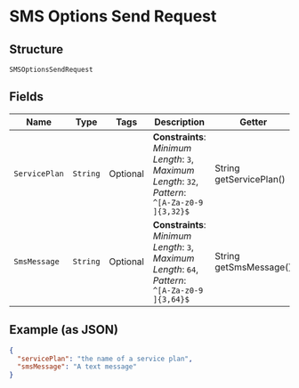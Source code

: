 
# SMS Options Send Request

## Structure

`SMSOptionsSendRequest`

## Fields

| Name | Type | Tags | Description | Getter | Setter |
|  --- | --- | --- | --- | --- | --- |
| `ServicePlan` | `String` | Optional | **Constraints**: *Minimum Length*: `3`, *Maximum Length*: `32`, *Pattern*: `^[A-Za-z0-9 ]{3,32}$` | String getServicePlan() | setServicePlan(String servicePlan) |
| `SmsMessage` | `String` | Optional | **Constraints**: *Minimum Length*: `3`, *Maximum Length*: `64`, *Pattern*: `^[A-Za-z0-9 ]{3,64}$` | String getSmsMessage() | setSmsMessage(String smsMessage) |

## Example (as JSON)

```json
{
  "servicePlan": "the name of a service plan",
  "smsMessage": "A text message"
}
```

